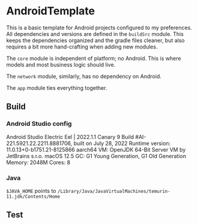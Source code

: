 # AndroidTemplate

This is a basic template for Android projects configured to my preferences. All dependencies and
versions are defined in the `buildSrc` module. This keeps the dependencies organized and the gradle
files cleaner, but also requires a bit more hand-crafting when adding new modules.

The `core` module is independent of platform; no Android. This is where models and most business
logic should live.

The `network` module, similarly, has no dependency on Android.

The `app` module ties everything together.

## Build

### Android Studio config

Android Studio Electric Eel | 2022.1.1 Canary 9
Build #AI-221.5921.22.2211.8881706, built on July 28, 2022
Runtime version: 11.0.13+0-b1751.21-8125866 aarch64
VM: OpenJDK 64-Bit Server VM by JetBrains s.r.o.
macOS 12.5
GC: G1 Young Generation, G1 Old Generation
Memory: 2048M
Cores: 8

### Java

`$JAVA_HOME` points to
`/Library/Java/JavaVirtualMachines/temurin-11.jdk/Contents/Home`

## Test



